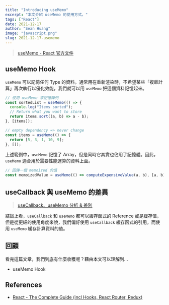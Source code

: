 ```yaml
---
title: "Introducing useMemo"
excerpt: "本文介紹 useMemo 的使用方式。"
tags: ["React"]
date: 2021-12-17
author: "Sean Huang"
image: "javascript.png"
slug: 2021-12-17-usememo
---
```


> [useMemo - React 官方文件](https://zh-hant.reactjs.org/docs/hooks-reference.html#usememo)

## useMemo Hook

`useMemo` 可以記憶任何 Type 的資料。通常用在重新渲染時，不希望某些「複雜計算」再次執行以優化效能，我們就可以用 `useMemo` 把這個資料記憶起來。

```jsx
// 使用 useMemo 來記憶陣列
const sortedList = useMemo(() => {
  console.log("Items sorted");
  // Return what you want to store
  return items.sort((a, b) => a - b);
}, [items]);

// empty dependency => never change
const items = useMemo(() => {
  return [5, 3, 1, 10, 9];
}, []);
```

上述範例中，`useMemo` 記憶了 Array，但是同時它其實也佔用了記憶體。因此，`useMemo` 適合用於需要性能運算的資料上面。

```jsx
// 回傳一個 memoized 的值
const memoizedValue = useMemo(() => computeExpensiveValue(a, b), [a, b]);
```

## useCallback 與 useMemo 的差異

> [useCallback、useMemo 分析 & 差別](https://juejin.cn/post/6844904001998176263)

結論上看，`useCallback` 和 `useMemo` 都可以緩存函式的 Reference 或是緩存值，但是從更細的使用角度來說，我們偏好使用 `useCallback` 緩存函式的引用，而使用 `useMemo` 緩存計算資料的值。

## 回顧

看完這篇文章，我們到底有什麼收穫呢？藉由本文可以理解到…

- useMemo Hook

## References

- [React - The Complete Guide (incl Hooks, React Router, Redux)](https://www.udemy.com/course/react-the-complete-guide-incl-redux/)
